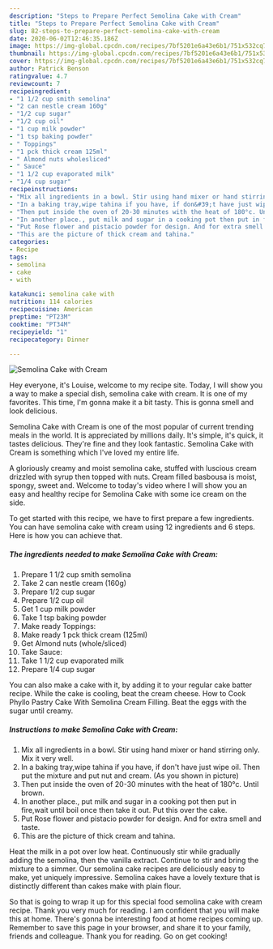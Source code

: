```yaml
---
description: "Steps to Prepare Perfect Semolina Cake with Cream"
title: "Steps to Prepare Perfect Semolina Cake with Cream"
slug: 82-steps-to-prepare-perfect-semolina-cake-with-cream
date: 2020-06-02T12:46:35.186Z
image: https://img-global.cpcdn.com/recipes/7bf5201e6a43e6b1/751x532cq70/semolina-cake-with-cream-recipe-main-photo.jpg
thumbnail: https://img-global.cpcdn.com/recipes/7bf5201e6a43e6b1/751x532cq70/semolina-cake-with-cream-recipe-main-photo.jpg
cover: https://img-global.cpcdn.com/recipes/7bf5201e6a43e6b1/751x532cq70/semolina-cake-with-cream-recipe-main-photo.jpg
author: Patrick Benson
ratingvalue: 4.7
reviewcount: 7
recipeingredient:
- "1 1/2 cup smith semolina"
- "2 can nestle cream 160g"
- "1/2 cup sugar"
- "1/2 cup oil"
- "1 cup milk powder"
- "1 tsp baking powder"
- " Toppings"
- "1 pck thick cream 125ml"
- " Almond nuts wholesliced"
- " Sauce"
- "1 1/2 cup evaporated milk"
- "1/4 cup sugar"
recipeinstructions:
- "Mix all ingredients in a bowl. Stir using hand mixer or hand stirring only. Mix it very well."
- "In a baking tray,wipe tahina if you have, if don&#39;t have just wipe oil. Then put the mixture and put nut and cream. (As you shown in picture)"
- "Then put inside the oven of 20-30 minutes with the heat of 180°c. Until brown."
- "In another place., put milk and sugar in a cooking pot then put in fire,wait until boil once then take it out. Put this over the cake."
- "Put Rose flower and pistacio powder for design. And for extra smell and taste."
- "This are the picture of thick cream and tahina."
categories:
- Recipe
tags:
- semolina
- cake
- with

katakunci: semolina cake with 
nutrition: 114 calories
recipecuisine: American
preptime: "PT23M"
cooktime: "PT34M"
recipeyield: "1"
recipecategory: Dinner

---
```



![Semolina Cake with Cream](https://img-global.cpcdn.com/recipes/7bf5201e6a43e6b1/751x532cq70/semolina-cake-with-cream-recipe-main-photo.jpg)

Hey everyone, it's Louise, welcome to my recipe site. Today, I will show you a way to make a special dish, semolina cake with cream. It is one of my favorites. This time, I'm gonna make it a bit tasty. This is gonna smell and look delicious.

Semolina Cake with Cream is one of the most popular of current trending meals in the world. It is appreciated by millions daily. It's simple, it's quick, it tastes delicious. They're fine and they look fantastic. Semolina Cake with Cream is something which I've loved my entire life.

A gloriously creamy and moist semolina cake, stuffed with luscious cream drizzled with syrup then topped with nuts. Cream filled basbousa is moist, spongy, sweet and. Welcome to today&#39;s video where I will show you an easy and healthy recipe for Semolina Cake with some ice cream on the side.


To get started with this recipe, we have to first prepare a few ingredients. You can have semolina cake with cream using 12 ingredients and 6 steps. Here is how you can achieve that.

<!--inarticleads1-->

##### The ingredients needed to make Semolina Cake with Cream:

1. Prepare 1 1/2 cup smith semolina
1. Take 2 can nestle cream (160g)
1. Prepare 1/2 cup sugar
1. Prepare 1/2 cup oil
1. Get 1 cup milk powder
1. Take 1 tsp baking powder
1. Make ready  Toppings:
1. Make ready 1 pck thick cream (125ml)
1. Get  Almond nuts (whole/sliced)
1. Take  Sauce:
1. Take 1 1/2 cup evaporated milk
1. Prepare 1/4 cup sugar


You can also make a cake with it, by adding it to your regular cake batter recipe. While the cake is cooling, beat the cream cheese. How to Cook Phyllo Pastry Cake With Semolina Cream Filling. Beat the eggs with the sugar until creamy. 

<!--inarticleads2-->

##### Instructions to make Semolina Cake with Cream:

1. Mix all ingredients in a bowl. Stir using hand mixer or hand stirring only. Mix it very well.
1. In a baking tray,wipe tahina if you have, if don&#39;t have just wipe oil. Then put the mixture and put nut and cream. (As you shown in picture)
1. Then put inside the oven of 20-30 minutes with the heat of 180°c. Until brown.
1. In another place., put milk and sugar in a cooking pot then put in fire,wait until boil once then take it out. Put this over the cake.
1. Put Rose flower and pistacio powder for design. And for extra smell and taste.
1. This are the picture of thick cream and tahina.


Heat the milk in a pot over low heat. Continuously stir while gradually adding the semolina, then the vanilla extract. Continue to stir and bring the mixture to a simmer. Our semolina cake recipes are deliciously easy to make, yet uniquely impressive. Semolina cakes have a lovely texture that is distinctly different than cakes make with plain flour. 

So that is going to wrap it up for this special food semolina cake with cream recipe. Thank you very much for reading. I am confident that you will make this at home. There's gonna be interesting food at home recipes coming up. Remember to save this page in your browser, and share it to your family, friends and colleague. Thank you for reading. Go on get cooking!
